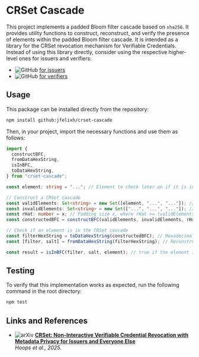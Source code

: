 # CRSet Cascade

This project implements a padded Bloom filter cascade based on `sha256`. It provides utility functions to construct, reconstruct, and verify the presence of elements within the padded Bloom filter cascade. It is intended as a library for the CRSet revocation mechanism for Verifiable Credentials. Instead of using this library directly, consider using the respective higher-level ones for issuers and verifiers:

- ![GitHub](https://img.shields.io/badge/GitHub-crset--issuer--backend-blue?logo=github) [for issuers](https://github.com/jfelixh/crset-issuer-backend)
- ![GitHub](https://img.shields.io/badge/GitHub-crset--check-blue?logo=github) [for verifiers](https://github.com/jfelixh/crset-check)

## Usage

This package can be installed directly from the repository:

```bash
npm install github:jfelixh/crset-cascade
```

Then, in your project, import the necessary functions and use them as follows:

```typescript
import {
  constructBFC,
  fromDataHexString,
  isInBFC,
  toDataHexString,
} from "crset-cascade";

const element: string = "..."; // Element to check later on if it is in the CRSet cascade

// Construct a CRSet cascade
const validElements: Set<string> = new Set([element, "...", "..."]); // Set of valid elements
const invalidElements: Set<string> = new Set(["...", "...", "..."]); // Set of invalid elements
const rHat: number = x; // Padding size x, where rHat >= |validElements|
const constructedBFC = constructBFC(validElements, invalidElements, rHat); // returns [filter, salt]

// Check if an element is in the CRSet cascade
const filterHexString = toDataHexString(constructedBFC); // Hexadecimal string representing the CRSet cascade
const [filter, salt] = fromDataHexString(filterHexString); // Reconstruct the CRSet cascade from the hexadecimal string

const result = isInBFC(filter, salt, element); // true if the element is in the CRSet cascade, false otherwise
```

## Testing

To verify that this implementation works as expected, run the following command in the root directory:

```bash
npm test
```

## Links and References

- ![arXiv](https://img.shields.io/badge/arXiv-2501.17089-b31b1b.svg)
  **[CRSet: Non-Interactive Verifiable Credential Revocation with Metadata Privacy for Issuers and Everyone Else](https://arxiv.org/abs/2501.17089)**  
  _Hoops et al., 2025._

